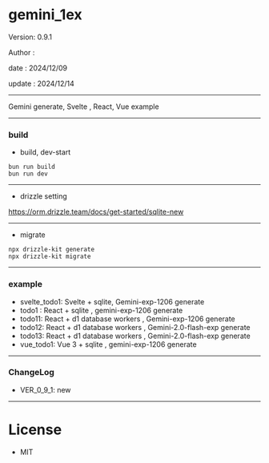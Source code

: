 ﻿# gemini_1ex

 Version: 0.9.1

 Author :
 
 date : 2024/12/09

 update : 2024/12/14

***

Gemini generate, Svelte , React, Vue example

***
### build

* build, dev-start

```
bun run build
bun run dev
```
***
* drizzle setting

https://orm.drizzle.team/docs/get-started/sqlite-new

***
* migrate
```
npx drizzle-kit generate
npx drizzle-kit migrate
```

***
### example

* svelte_todo1: Svelte + sqlite, Gemini-exp-1206 generate
* todo1 : React + sqlite , gemini-exp-1206 generate
* todo11: React + d1 database workers , Gemini-exp-1206 generate
* todo12: React + d1 database workers , Gemini-2.0-flash-exp generate
* todo13: React + d1 database workers , Gemini-2.0-flash-exp generate
* vue_todo1: Vue 3 + sqlite , gemini-exp-1206 generate

***
### ChangeLog

* VER_0_9_1: new

*** 
# License

* MIT

